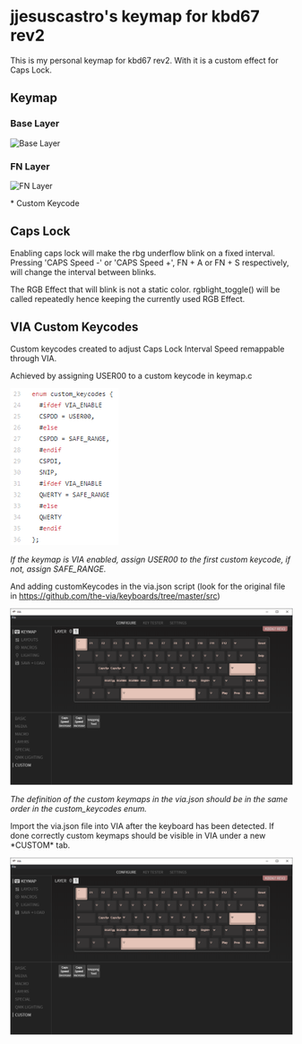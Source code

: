# jjesuscastro's keymap for kbd67 rev2

This is my personal  keymap for kbd67 rev2. With it is a custom effect for Caps Lock.


## Keymap

### Base Layer
![Base Layer](https://user-images.githubusercontent.com/32050665/93083105-a924b700-f6c4-11ea-8b64-8bb3108c92c1.png)
### FN Layer
![FN Layer](https://user-images.githubusercontent.com/32050665/93083140-c063a480-f6c4-11ea-9488-451955b34aef.png)
<p>* Custom Keycode

## Caps Lock
<p>Enabling caps lock will make the rbg underflow blink on a fixed interval. Pressing 'CAPS Speed -' or 'CAPS Speed +', FN + A or FN + S respectively, will change the interval between blinks.
<p>The RGB Effect that will blink is not a static color. rgblight_toggle() will be called repeatedly hence keeping the currently used RGB Effect.

## VIA Custom Keycodes
<p>Custom keycodes created to adjust Caps Lock Interval Speed remappable through VIA.
<p>Achieved by assigning USER00 to a custom keycode in keymap.c

![keymap](https://github.com/jjesuscastro/qmk_firmware/blob/master/keyboards/kbdfans/kbd67/rev2/keymaps/jjesuscastro/keycode.png?raw=true)

*If the keymap is VIA enabled, assign USER00 to the first custom keycode, if not, assign SAFE_RANGE.*

And adding customKeycodes in the via.json script (look for the original file in https://github.com/the-via/keyboards/tree/master/src)

![via.json](https://github.com/jjesuscastro/qmk_firmware/blob/f766563b6e33ea679026c99cc6db058fc766203b/keyboards/kbdfans/kbd67/rev2/keymaps/jjesuscastro/via.png)

*The definition of the custom keymaps in the via.json should be in the same order in the custom_keycodes enum.*

<p>Import the via.json file into VIA after the keyboard has been detected. If done correctly custom keymaps should be visible in VIA under a new *CUSTOM* tab.

![VIA](https://github.com/jjesuscastro/qmk_firmware/blob/0ce992994d0d88666f05614f377980148ef7edab/keyboards/kbdfans/kbd67/rev2/keymaps/jjesuscastro/via.png)
